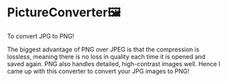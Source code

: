 # PictureConverter:framed_picture:

To convert JPG to PNG!

The biggest advantage of PNG over JPEG is that the compression is lossless, meaning there is no loss in quality each time it is opened and saved again. PNG also handles detailed, high-contrast images well. Hence I came up with this converter to convert your JPG images to PNG!
